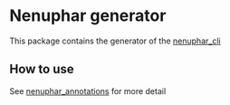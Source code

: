 # Nenuphar generator

This package contains the generator of the [nenuphar_cli](https://pub.dev/packages/nenuphar_cli)

## How to use

See [nenuphar_annotations](https://pub.dev/packages/nenuphar_annotations) for more detail
